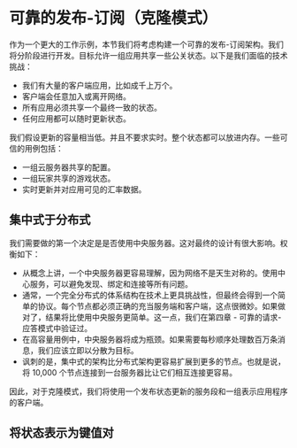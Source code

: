 # 可靠的发布-订阅（克隆模式）

作为一个更大的工作示例，本节我们将考虑构建一个可靠的发布-订阅架构。我们将分阶段进行开发。目标允许一组应用共享一些公关状态。以下是我们面临的技术挑战：

- 我们有大量的客户端应用，比如成千上万个。
- 客户端会任意加入或离开网络。
- 所有应用必须共享一个最终一致的状态。
- 任何应用都可以随时更新状态。

我们假设更新的容量相当低。并且不要求实时。整个状态都可以放进内存。一些可信的用例包括：

- 一组云服务器共享的配置。
- 一组玩家共享的游戏状态。
- 实时更新并对应用可见的汇率数据。

## 集中式于分布式

我们需要做的第一个决定是是否使用中央服务器。这对最终的设计有很大影响。权衡如下：

- 从概念上讲，一个中央服务器更容易理解，因为网络不是天生对称的。使用中心服务，可以避免发现、绑定和连接等所有问题。
- 通常，一个完全分布式的体系结构在技术上更具挑战性，但最终会得到一个简单的协议。每个节点都必须正确的充当服务端和客户端，这点很微妙。如果做对了，结果将比使用中央服务更简单。这一点，我们在第四章 - 可靠的请求-应答模式中验证过。
- 在高容量用例中，中央服务器将成为瓶颈。如果需要每秒顺序处理数百万条消息，我们应该立即以分散为目标。
- 讽刺的是，集中式的架构比分布式架构更容易扩展到更多的节点。也就是说，将 10,000 个节点连接到一台服务器比让它们相互连接更容易。

因此，对于克隆模式，我们将使用一个发布状态更新的服务段和一组表示应用程序的客户端。

## 将状态表示为键值对


